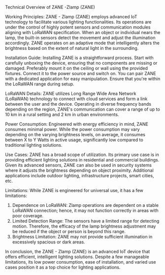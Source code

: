 Technical Overview of ZANE -Zlamp (ZANE)

Working Principles:
ZANE - Zlamp (ZANE) employs advanced IoT technology to facilitate various lighting functionalities. Its operations are under the control of highly potent sensors and communication modules aligning with LoRaWAN specification. When an object or individual nears the lamp, the built-in sensors detect the movement and adjust the illumination accordingly. ZANE operates on an adaptive mode that intelligently alters the brightness based on the extent of natural light in the surrounding.

Installation Guide:
Installing ZANE is a straightforward process. Start with carefully unboxing the device, ensuring that no components are missing or damaged. Preferably mount it on the ceiling or wall using the provided fixtures. Connect it to the power source and switch on. You can pair ZANE with a dedicated application for easy manipulation. Ensure that you're within the LoRaWAN range during setup.

LoRaWAN Details:
ZANE utilizes Long Range Wide Area Network (LoRaWAN) technology to connect with cloud services and form a link between the user and the device. Operating in diverse frequency bands depending on the region, ZANE's communication can cover a range of up to 10 km in a rural setting and 2 km in urban environments.

Power Consumption:
Engineered with energy efficiency in mind, ZANE consumes minimal power. While the power consumption may vary depending on the varying brightness levels, on average, it consumes between X to Y Watts in active usage, significantly low compared to traditional lighting solutions.

Use Cases:
ZANE has a broad scope of utilization. Its primary use case is in providing efficient lighting solutions in residential and commercial buildings. Given its advanced sensors, ZANE can also be used in security systems where it adjusts the brightness depending on object proximity. Additional applications include outdoor lighting, infrastructure projects, smart cities, etc.

Limitations:
While ZANE is engineered for universal use, it has a few limitations:
1. Dependence on LoRaWAN: Zlamp operations are dependent on a stable LoRaWAN connection; hence, it may not function correctly in areas with poor coverage.
2. Limited Detection Range: The sensors have a limited range for detecting motion. Therefore, the efficacy of the lamp brightness adjustment may be reduced if the object or person is beyond this range.
3. Brightness Limitation: ZANE may not provide sufficient illumination in excessively spacious or dark areas.

In conclusion, the ZANE - Zlamp (ZANE) is an advanced IoT device that offers efficient, intelligent lighting solutions. Despite a few manageable limitations, its low power consumption, ease of installation, and varied use cases position it as a top choice for lighting applications.